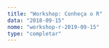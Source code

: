 ```yaml
---
title: "Workshop: Conheça o R"
data: "2018-09-15"
nome: "workshop-r-2019-09-15"
type: "completar"
---
```


